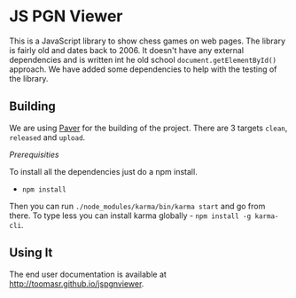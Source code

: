 JS PGN Viewer
=============

This is a JavaScript library to show chess games on web pages. The library is fairly old and dates back to 2006. It doesn't have any external dependencies and is written int he old school `document.getElementById()` approach. We have added some dependencies to help with the testing of the library.

Building
--------

We are using [Paver](https://github.com/paver/paver) for the building of the project. There are 3 targets `clean`, `released` and `upload`.

*Prerequisities*

To install all the dependencies just do a npm install.

- `npm install`


Then you can run `./node_modules/karma/bin/karma start` and go from there. To type less you can install karma globally - `npm install -g karma-cli`.

Using It
----------

The end user documentation is available at http://toomasr.github.io/jspgnviewer.
